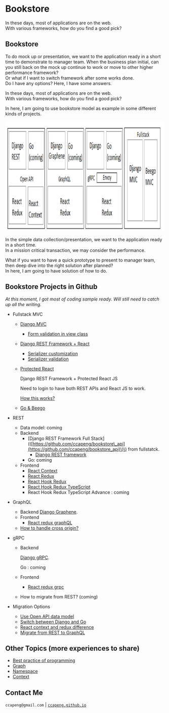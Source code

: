 # Bookstore



In these days, most of applications are on the web.  
With various frameworks, how do you find a good pick?

## Bookstore

To do mock up or presentation, we want to the application ready in a short time to demonstrate to manager team. When the business plan initial, can you still back on the mock up continue to work or move to other higher performance framework?  
Or what if I want to switch framework after some works done.  
Do I have any options? Here, I have some answers.

In these days, most of applications are on the web.  
With various frameworks, how do you find a good pick?

In here, I am going to use bookstore model as example in some different kinds of projects.

<img src="bookstore-2.png" width="766" height="349" />

In the simple data collection/presentation, we want to the application ready in a short time.  
In a mission critical transaction, we may consider the performance.

What if you want to have a quick prototype to present to manager team, then deep dive into the right solution after planned?  
In here, I am going to have solution of how to do.

## Bookstore Projects in Github

_At this moment, I got most of coding sample ready. Will still need to catch up all the writing._

* Fullstack MVC
  * [Django MVC](https://github.com/ccapeng/django-bookstore)
    * [Form validation in view class](topic-django-class-view-validation.md)
    
  * [Django REST Framework + React](https://github.com/ccapeng/bookstore_api)
    * [Serializer customization](topic-serializer-customization.md)
    * [Serializer validation](topic-serializer-validation.md)
    
  * [Protected React](https://github.com/ccapeng/bookstore_pro)  

      Django REST Framework + Protected React JS  

      Need to login to have both REST APIs and React JS to work.  

      [How this works?](topic-protect-react.md)

  * [Go & Beego](https://github.com/ccapeng/beego-bookstore)
* REST
  * Data model: coming
  * Backend
    * \[Django REST Framework Full Stack\]\(\([https://github.com/ccapeng/bookstore\_api](https://github.com/ccapeng/bookstore_api)\)\) from fullstatck.
      * [Django REST framework](topic-django-rest.md)
    * Go: coming
  * Frontend
    * [React Context](https://github.com/ccapeng/bookstore-context)
    * [React Redux](https://github.com/ccapeng/bookstore-redux)
    * [React Hook Redux](https://github.com/ccapeng/bookstore-hook-redux)
    * [React Hook Redux TypeScript](https://github.com/ccapeng/bookstore-tx-redux)
    * React Hook Redux TypeScript Advance : coming
* GraphQL
  * Backend [Django Graphene](https://github.com/ccapeng/bookstore_graphene).
  * Frontend
    * [React redux graphQL](https://github.com/ccapeng/bookstore-redux-graphql)
  * [How to handle cross origin?](topic-graphql-cross-origin.md)
* gRPC
  * Backend

      [Django gRPC](https://github.com/ccapeng/bookstore_grpc).  

      Go : coming

  * Frontend
    * [React redux grpc](https://github.com/ccapeng/bookstore-redux-grpc)
  * How to migrate from REST? \(coming\)
  
* Migration Options
  * [Use Open API data model](topic-use-open-api.md)
  * [Switch between Django and Go](topic-switch-between-django-and-go.md)
  * [React context and redux difference](topic-react-context-and-redux-diff.md)
  * [Migrate from REST to GraphQL](topic-rest-to-graphql.md)


## Other Topics \(more experiences to share\)
* [Best practice of programming](https://ccapeng.gitbook.io/programming/)
* [Graph](https://ccapeng.gitbook.io/graph/)
* [Namespace](https://ccapeng.gitbook.io/namespace/)
* [Context](https://ccapeng.gitbook.io/context/)

## Contact Me
`ccapeng@gmail.com` \| [`ccapeng.github.io`](https://ccapeng.github.io)

